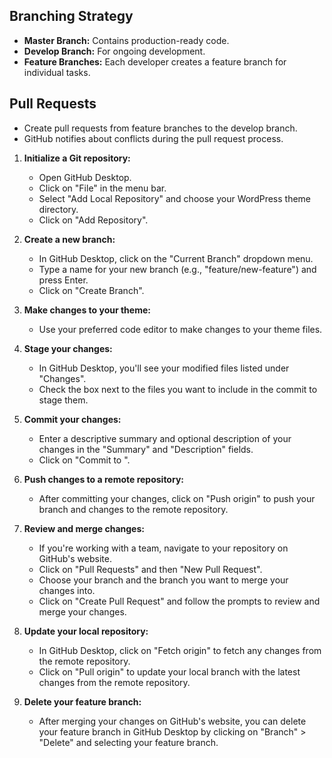 
## Branching Strategy
- **Master Branch:** Contains production-ready code.
- **Develop Branch:** For ongoing development.
- **Feature Branches:** Each developer creates a feature branch for individual tasks.

## Pull Requests
- Create pull requests from feature branches to the develop branch.
- GitHub notifies about conflicts during the pull request process.

1. **Initialize a Git repository:**
   - Open GitHub Desktop.
   - Click on "File" in the menu bar.
   - Select "Add Local Repository" and choose your WordPress theme directory.
   - Click on "Add Repository".

2. **Create a new branch:**
   - In GitHub Desktop, click on the "Current Branch" dropdown menu.
   - Type a name for your new branch (e.g., "feature/new-feature") and press Enter.
   - Click on "Create Branch".

3. **Make changes to your theme:**
   - Use your preferred code editor to make changes to your theme files.

4. **Stage your changes:**
   - In GitHub Desktop, you'll see your modified files listed under "Changes".
   - Check the box next to the files you want to include in the commit to stage them.

5. **Commit your changes:**
   - Enter a descriptive summary and optional description of your changes in the "Summary" and "Description" fields.
   - Click on "Commit to <branch name>".

6. **Push changes to a remote repository:**
   - After committing your changes, click on "Push origin" to push your branch and changes to the remote repository.

7. **Review and merge changes:**
   - If you're working with a team, navigate to your repository on GitHub's website.
   - Click on "Pull Requests" and then "New Pull Request".
   - Choose your branch and the branch you want to merge your changes into.
   - Click on "Create Pull Request" and follow the prompts to review and merge your changes.

8. **Update your local repository:**
   - In GitHub Desktop, click on "Fetch origin" to fetch any changes from the remote repository.
   - Click on "Pull origin" to update your local branch with the latest changes from the remote repository.

9. **Delete your feature branch:**
   - After merging your changes on GitHub's website, you can delete your feature branch in GitHub Desktop by clicking on "Branch" > "Delete" and selecting your feature branch.